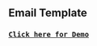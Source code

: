 ## Email Template

### [**`Click here for Demo`**](https://coderushnepal.github.io/YunikaBajracharya/javascript/3.email_template/)
